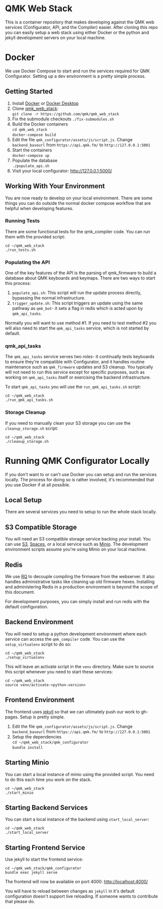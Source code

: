 # QMK Web Stack

This is a container repository that makes developing against the QMK web services (Configurator, API, and the Compiler) easier. After cloning this repo you can easily setup a web stack using either Docker or the python and jekyll development servers on your local machine.

# Docker

We use Docker Compose to start and run the services required for QMK Configurator. Setting up a dev environment is a pretty simple process.

## Getting Started

1. Install [Docker](https://www.docker.com/) or [Docker Desktop](https://www.docker.com/products/docker-desktop)
2. Clone [qmk_web_stack](https://github.com/qmk/qmk_web_stack):  
   `git clone -r https://github.com/qmk/qmk_web_stack`
3. Fix the submodule checkouts
   `./fix-submodules.sh`
3. Build the Docker containers  
   `cd qmk_web_stack`  
   `docker-compose build`
4. Edit the file `qmk_configurator/assets/js/script.js`. Change `backend_baseurl` from `https://api.qmk.fm/` to `http://127.0.0.1:5001`
5. Start the containers  
   `docker-compose up`
6. Populate the database  
   `./populate_api.sh`
7. Visit your local configurator: <http://127.0.0.1:5000/>

## Working With Your Environment

You are now ready to develop on your local environment. There are some things you can do outside the normal docker compose workflow that are helpful when developing features.

### Running Tests

There are some functional tests for the qmk_compiler code. You can run them with the provided script:

```
cd ~/qmk_web_stack
./run_tests.sh
```

### Populating the API

One of the key features of the API is the parsing of qmk_firmware to build a database about QMK keyboards and keymaps. There are two ways to start this process:

1. `populate_api.sh`: This script will run the update process directly, bypassing the normal infrastructure.
2. `trigger_update.sh`: This script triggers an update using the same pathway as `qmk_bot`- it sets a flag in redis which is acted upon by `qmk_api_tasks`.

Normally you will want to use method #1. If you need to test method #2 you will also need to start the `qmk_api_tasks` service, which is not started by default.

### qmk_api_tasks

The `qmk_api_tasks` service serves two roles- it continually tests keyboards to ensure they're compatible with Configurator, and it handles routine maintenance such as `qmk_firmware` updates and S3 cleanup. You typically will not need to run this service except for specific purposes, such as working on `qmk_api_tasks` itself or exercising the backend infrastructure.

To start `qmk_api_tasks` you will use the `run_qmk_api_tasks.sh` script:

```
cd ~/qmk_web_stack
./run_qmk_api_tasks.sh
```

### Storage Cleanup

If you need to manually clean your S3 storage you can use the `cleanup_storage.sh` script:

```
cd ~/qmk_web_stack
./cleanup_storage.sh
```
   
# Running QMK Configurator Locally

If you don't want to or can't use Docker you can setup and run the services locally. The process for doing so is rather involved, it's recommended that you use Docker if at all possible.

## Local Setup

There are several services you need to setup to run the whole stack locally.

## S3 Compatible Storage

You will need an S3 compatible storage service backing your install. You can use [S3](https://aws.amazon.com/s3/), [Spaces](https://www.digitalocean.com/docs/spaces/), or a local service such as [Minio](https://www.minio.io/). The development environment scripts assume you're using Minio on your local machine.

## Redis

We use [RQ](http://python-rq.org) to decouple compiling the firmware from the webserver. It also handles administrative tasks like cleaning up old firmware hexes. Installing and administering Redis in a production environment is beyond the scope of this document.

For development purposes, you can simply install and run redis with the default configuration.

## Backend Environment

You will need to setup a python development environment where each service can access the `qmk_compiler` code. You can use the `setup_virtualenv` script to do so:

```
cd ~/qmk_web_stack
./setup_virtualenv
```

This will leave an activate script in the `venv` directory. Make sure to source this script whenever you need to start these services:

```
cd ~/qmk_web_stack
source venv/activate-<python-version>
```

## Frontend Environment

The frontend uses [jekyll](https://github.com/jekyll/jekyll) so that we can ultimately push our work to gh-pages. Setup is pretty simple.

1. Edit the file `qmk_configurator/assets/js/script.js`. Change `backend_baseurl` from `https://api.qmk.fm/` to `http://127.0.0.1:5001`
2. Setup the dependencies  
   `cd ~/qmk_web_stack/qmk_configurator`  
   `bundle install`
   
## Starting Minio

You can start a local instance of minio using the provided script. You need to do this each time you work on the stack.

```
cd ~/qmk_web_stack
./start_minio
```

## Starting Backend Services

You can start a local instance of the backend using `start_local_server`:

```
cd ~/qmk_web_stack
./start_local_server
```

## Starting Frontend Service

Use jekyll to start the frontend service:

```
cd ~/qmk_web_stack/qmk_configurator
bundle exec jekyll serve
```

The frontend will now be available on port 4000: <http://localhost:4000/>

You will have to reload between changes as `jekyll` in it's default configuration doesn't support live reloading. If someone wants to contribute that please do.
